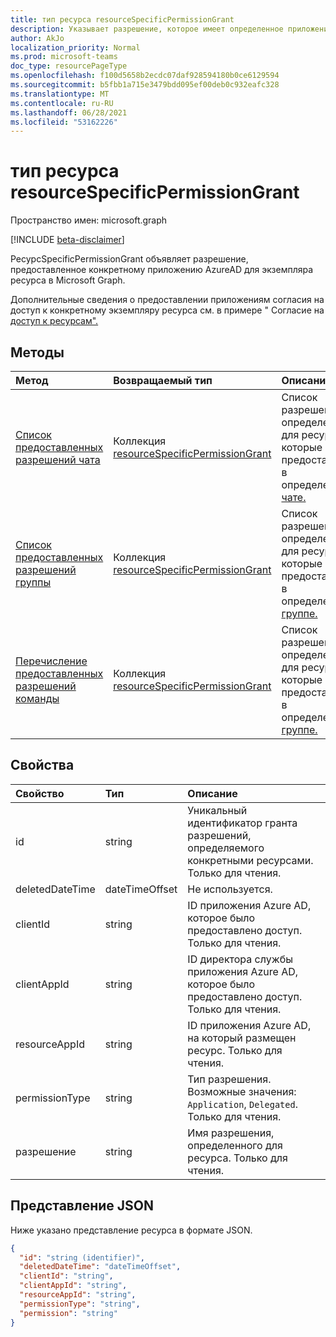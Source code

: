 ```yaml
---
title: тип ресурса resourceSpecificPermissionGrant
description: Указывает разрешение, которое имеет определенное приложение Azure AD.
author: AkJo
localization_priority: Normal
ms.prod: microsoft-teams
doc_type: resourcePageType
ms.openlocfilehash: f100d5658b2ecdc07daf928594180b0ce6129594
ms.sourcegitcommit: b5fbb1a715e3479bdd095ef00deb0c932eafc328
ms.translationtype: MT
ms.contentlocale: ru-RU
ms.lasthandoff: 06/28/2021
ms.locfileid: "53162226"
---
```

# <a name="resourcespecificpermissiongrant-resource-type"></a>тип ресурса resourceSpecificPermissionGrant

Пространство имен: microsoft.graph

[!INCLUDE [beta-disclaimer](../../includes/beta-disclaimer.md)]

РесурсSpecificPermissionGrant объявляет разрешение, предоставленное конкретному приложению AzureAD для экземпляра ресурса в Microsoft Graph.

Дополнительные сведения о предоставлении приложениям согласия на доступ к конкретному экземпляру ресурса см. в примере " Согласие на [доступ к ресурсам".](/microsoftteams/platform/graph-api/rsc/resource-specific-consent)

## <a name="methods"></a>Методы

|  Метод                                                                   |  Возвращаемый тип                                                                     | Описание                                                  | 
| :------------------------------------------------------------------------ | :------------------------------------------------------------------------------- | :----------------------------------------------------------- |
|[Список предоставленных разрешений чата](../api/chat-list-permissiongrants.md)   | Коллекция [resourceSpecificPermissionGrant](resourcespecificpermissiongrant.md) | Список разрешений, определенных для ресурсов, которые были предоставлены в определенном [чате.](chat.md)  |
|[Список предоставленных разрешений группы](../api/group-list-permissiongrants.md) | Коллекция [resourceSpecificPermissionGrant](resourcespecificpermissiongrant.md) | Список разрешений, определенных для ресурсов, которые были предоставлены в определенной [группе.](group.md) |
|[Перечисление предоставленных разрешений команды](../api/team-list-permissiongrants.md) | Коллекция [resourceSpecificPermissionGrant](resourcespecificpermissiongrant.md) | Список разрешений, определенных для ресурсов, которые были предоставлены в определенной [группе.](team.md) |

## <a name="properties"></a>Свойства

| Свойство        | Тип          | Описание                                                                           |
| :-------------- | :------------ | :------------------------------------------------------------------------------------ |
| id              | string        | Уникальный идентификатор гранта разрешений, определяемого конкретными ресурсами. Только для чтения.           |
| deletedDateTime | dateTimeOffset| Не используется.                                                                             |
| clientId        | string        | ID приложения Azure AD, которое было предоставлено доступ. Только для чтения.                            |
| clientAppId     | string        | ID директора службы приложения Azure AD, которое было предоставлено доступ. Только для чтения.   |
| resourceAppId   | string        | ID приложения Azure AD, на который размещен ресурс. Только для чтения.                        |
| permissionType  | string        | Тип разрешения. Возможные значения: `Application`, `Delegated`. Только для чтения. |
| разрешение      | string        | Имя разрешения, определенного для ресурса. Только для чтения.                                                |

## <a name="json-representation"></a>Представление JSON

Ниже указано представление ресурса в формате JSON.

<!-- {
  "blockType": "resource",
  "keyProperty": "id",
  "@odata.type": "microsoft.graph.resourceSpecificPermissionGrant"
}-->

```json
{
  "id": "string (identifier)",
  "deletedDateTime": "dateTimeOffset",
  "clientId": "string",
  "clientAppId": "string",
  "resourceAppId": "string",
  "permissionType": "string",
  "permission": "string"
}
```


